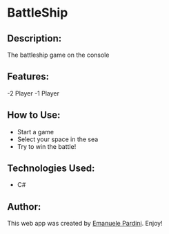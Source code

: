 # BattleShip
## Description:
The battleship game on the console



## Features:
-2 Player
-1 Player

## How to Use:

- Start a game
- Select your space in the sea
- Try to win the battle!

## Technologies Used:

- C#

## Author:

This web app was created by [Emanuele Pardini](http://emanuelepardini.altervista.org/).
Enjoy!

